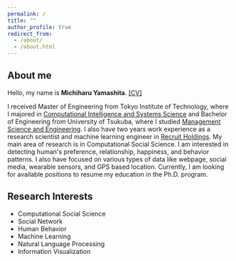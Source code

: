 ```yaml
---
permalink: /
title: ""
author_profile: true
redirect_from: 
  - /about/
  - /about.html
---
```


## About me

Hello, my name is __Michiharu Yamashita__. [\[CV\]](https://mickeymst.github.io/files/CV_latest.pdf)

I received Master of Engineering from Tokyo Institute of Technology, where I majored in [Computational Intelligence and Systems Science](http://www.igs.titech.ac.jp/english/departments/dis.html) and Bachelor of Engineering from University of Tsukuba, where I studied [Management Science and Engineering](https://www.sk.tsukuba.ac.jp/College/english/major/management.html). I also have two years work experience as a research scientist and machine learning engineer in [Recruit Holdings](https://recruit-holdings.com/). My main area of research is in Computational Social Science. I am interested in detecting human's preference, relationship, happiness, and behavior patterns. I also have focused on various types of data like webpage, social media, wearable sensors, and GPS based location. Currently, I am looking for available positions to resume my education in the Ph.D. program.


## Research Interests
- Computational Social Science
- Social Network
- Human Behavior
- Machine Learning
- Natural Language Processing
- Information Visualization
